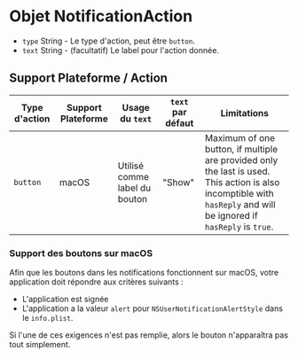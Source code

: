 # Objet NotificationAction

* `type` String - Le type d'action, peut être `button`.
* `text` String - (facultatif) Le label pour l'action donnée.

## Support Plateforme / Action

| Type d'action | Support Plateforme | Usage du `text`               | `text` par défaut | Limitations                                                                                                                                                         |
| ------------- | ------------------ | ----------------------------- | ----------------- | ------------------------------------------------------------------------------------------------------------------------------------------------------------------- |
| `button`      | macOS              | Utilisé comme label du bouton | "Show"            | Maximum of one button, if multiple are provided only the last is used. This action is also incomptible with `hasReply` and will be ignored if `hasReply` is `true`. |

### Support des boutons sur macOS

Afin que les boutons dans les notifications fonctionnent sur macOS, votre application doit répondre aux critères suivants :

* L'application est signée
* L'application a la valeur `alert` pour `NSUserNotificationAlertStyle` dans le `info.plist`.

Si l'une de ces exigences n'est pas remplie, alors le bouton n'apparaîtra pas tout simplement.